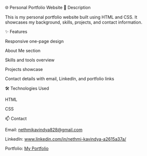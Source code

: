 🌐 Personal Portfolio Website
📖 Description

This is my personal portfolio website built using HTML and CSS. It showcases my background, skills, projects, and contact information.

✨ Features

Responsive one-page design

About Me section

Skills and tools overview

Projects showcase

Contact details with email, LinkedIn, and portfolio links

🛠️ Technologies Used

HTML

CSS

📫 Contact

Email: nethmikavindya828@gmail.com

LinkedIn: www.linkedin.com/in/nethmi-kavindya-a2615a37a/

Portfolio: [My Portfolio](https://phgnkavindya.github.io/#)
